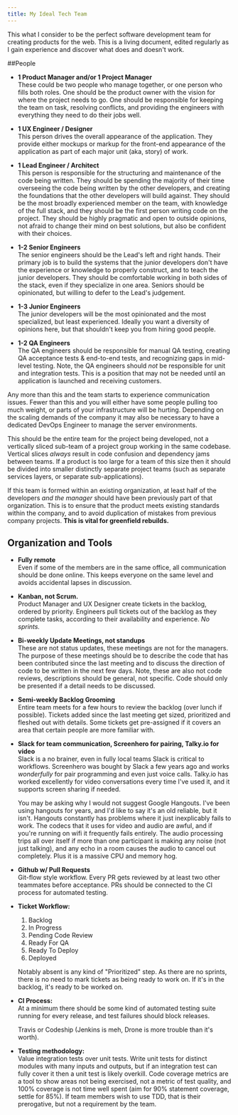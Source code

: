 ```yaml
---
title: My Ideal Tech Team
---
```


This what I consider to be the perfect software development team for creating products for the web. This is a living document, edited regularly as I gain experience and discover what does and doesn't work.

##People

- **1 Product Manager and/or 1 Project Manager**   
  These could be two people who manage together, or one person who fills both roles. One should be the product owner with the vision for where the project needs to go. One should be responsible for keeping the team on task, resolving conflicts, and providing the engineers with everything they need to do their jobs well.

- **1 UX Engineer / Designer**   
  This person drives the overall appearance of the application. They provide either mockups or markup for the front-end appearance of the application as part of each major unit (aka, story) of work.

- **1 Lead Engineer / Architect**   
  This person is responsible for the structuring and maintenance of the code being written. They should be spending the majority of their time overseeing the code being written by the other developers, and creating the foundations that the other developers will build against. They should be the most broadly experienced member on the team, with knowledge of the full stack, and they should be the first person writing code on the project. They should be highly pragmatic and open to outside opinions, not afraid to change their mind on best solutions, but also be confident with their choices.

- **1-2 Senior Engineers**   
  The senior engineers should be the Lead's left and right hands. Their primary job is to build the systems that the junior developers don't have the experience or knowledge to properly construct, and to teach the junior developers. They should be comfortable working in both sides of the stack, even if they specialize in one area.  Seniors should be opinionated, but willing to defer to the Lead's judgement.

- **1-3 Junior Engineers**   
  The junior developers will be the most opinionated and the most specialized, but least experienced.  Ideally you want a diversity of opinions here, but that shouldn't keep you from hiring good people.

- **1-2 QA Engineers**   
  The QA engineers should be responsible for manual QA testing, creating QA acceptance tests & end-to-end tests, and recognizing gaps in mid-level testing. Note, the QA engineers should _not_ be responsible for unit and integration tests. This is a position that may not be needed until an application is launched and receiving customers.

Any more than this and the team starts to experience communication issues. Fewer than this and you will either have some people pulling too much weight, or parts of your infrastructure will be hurting. Depending on the scaling demands of the company it may also be necessary to have a dedicated DevOps Engineer to manage the server environments.

This should be the entire team for the project being developed, not a vertically sliced sub-team of a project group working in the same codebase. Vertical slices _always_ result in code confusion and dependency jams between teams.  If a product is too large for a team of this size then it should be divided into smaller distinctly separate project teams (such as separate services layers, or separate sub-applications).

If this team is formed within an existing organization, at least half of the developers *and the manager* should have been previously part of that organization. This is to ensure that the product meets existing standards within the company, and to avoid duplication of mistakes from previous company projects.  **This is vital for greenfield rebuilds.**

## Organization and Tools

- **Fully remote**   
  Even if some of the members are in the same office, all communication should be done online.  This keeps everyone on the same level and avoids accidental lapses in discussion.

- **Kanban, not Scrum.**   
  Product Manager and UX Designer create tickets in the backlog, ordered by priority. Engineers pull tickets out of the backlog as they complete tasks, according to their availability and experience. *No sprints.*

- **Bi-weekly Update Meetings, not standups**   
  These are not status updates, these meetings are not for the managers. The purpose of these meetings should be to describe the code that has been contributed since the last meeting and to discuss the direction of code to be written in the next few days. Note, these are also not code reviews, descriptions should be general, not specific. Code should only be presented if a detail needs to be discussed.

- **Semi-weekly Backlog Grooming**   
  Entire team meets for a few hours to review the backlog (over lunch if possible). Tickets added since the last meeting get sized, prioritized and fleshed out with details. Some tickets get pre-assigned if it covers an area that certain people are more familiar with.

- **Slack for team communication, Screenhero for pairing, Talky.io for video**   
  Slack is a no brainer, even in fully local teams Slack is critical to workflows. Screenhero was bought by Slack a few years ago and works _wonderfully_ for pair programming and even just voice calls. Talky.io has worked excellently for video conversations every time I've used it, and it supports screen sharing if needed.

  You may be asking why I would not suggest Google Hangouts.  I've been using hangouts for years, and I'd like to say it's an old reliable, but it isn't. Hangouts constantly has problems where it just inexplicably fails to work. The codecs that it uses for video and audio are awful, and if you're running on wifi it frequently fails entirely. The audio processing trips all over itself if more than one participant is making any noise (not just talking), and any echo in a room causes the audio to cancel out completely. Plus it is a massive CPU and memory hog.

- **Github w/ Pull Requests**   
  Git-flow style workflow. Every PR gets reviewed by at least two other teammates before acceptance. PRs should be connected to the CI process for automated testing.

- **Ticket Workflow:**   
  1. Backlog
  2. In Progress
  3. Pending Code Review
  4. Ready For QA
  5. Ready To Deploy
  6. Deployed

  Notably absent is any kind of "Prioritized" step. As there are no sprints, there is no need to mark tickets as being ready to work on. If it's in the backlog, it's ready to be worked on.

- **CI Process:**   
  At a minimum there should be some kind of automated testing suite running for every release, and test failures should block releases.

  Travis or Codeship (Jenkins is meh, Drone is more trouble than it's worth).

- **Testing methodology:**   
  Value integration tests over unit tests. Write unit tests for distinct modules with many inputs and outputs, but if an integration test can fully cover it then a unit test is likely overkill. Code coverage metrics are a tool to show areas not being exercised, not a metric of test quality, and 100% coverage is not time well spent (aim for 90% statement coverage, settle for 85%). If team members wish to use TDD, that is their prerogative, but not a requirement by the team.
